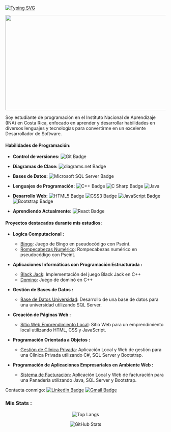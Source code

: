 <a href="https://git.io/typing-svg"><img src="https://readme-typing-svg.demolab.com?font=Fira+Code&size=26&duration=3000&pause=500&color=FFFFFF&background=FFFFFF00&center=true&vCenter=true&multiline=true&random=false&width=1000&height=120&lines=%C2%A1Hola+Bienvenido+a+mi+perfil+de+GitHub!+%F0%9F%91%8B+;Mi+nombres+es%3A+Jos%C3%A9+Campos+Chaves;Soy+Desarrollador+de+Software" alt="Typing SVG" /></a>

<div align="center">
  <img src="https://media.giphy.com/media/dWesBcTLavkZuG35MI/giphy.gif" width="600" height="300"/>
</div>

Soy estudiante de programación en el Instituto Nacional de Aprendizaje (INA) en Costa Rica, enfocado en aprender y desarrollar habilidades en diversos lenguajes y tecnologías para convertirme en un excelente Desarrollador de Software.

#### Habilidades de Programación:

- **Control de versiones:** ![Git Badge](https://img.shields.io/badge/Git-F05032?logo=git&logoColor=fff&style=plastic)

- **Diagramas de Clase:** ![diagrams.net Badge](https://img.shields.io/badge/diagrams.net-F08705?logo=diagramsdotnet&logoColor=fff&style=plastic)

- **Bases de Datos:** ![Microsoft SQL Server Badge](https://img.shields.io/badge/Microsoft%20SQL%20Server-CC2927?logo=microsoftsqlserver&logoColor=fff&style=plastic) 

- **Lenguajes de Programación:** ![C++ Badge](https://img.shields.io/badge/C%2B%2B-00599C?logo=cplusplus&logoColor=fff&style=plastic) ![C Sharp Badge](https://img.shields.io/badge/C%20Sharp-512BD4?logo=csharp&logoColor=fff&style=plastic) ![Java](https://img.shields.io/badge/java-%23ED8B00.svg?style=for-the-badge&logo=openjdk&logoColor=white&style=plastic)

- **Desarrollo Web:** ![HTML5 Badge](https://img.shields.io/badge/HTML5-E34F26?logo=html5&logoColor=fff&style=plastic) ![CSS3 Badge](https://img.shields.io/badge/CSS3-1572B6?logo=css3&logoColor=fff&style=plastic) ![JavaScript Badge](https://img.shields.io/badge/JavaScript-F7DF1E?logo=javascript&logoColor=000&style=plastic) ![Bootstrap Badge](https://img.shields.io/badge/Bootstrap-7952B3?logo=bootstrap&logoColor=fff&style=plastic)

- **Aprendiendo Actualmente:** ![React Badge](https://img.shields.io/badge/React-61DAFB?logo=react&logoColor=000&style=plastic)

#### Proyectos destacados durante mis estudios:

- **Logica Computacional :**
  - [Bingo](https://github.com/JoseCamp1/Pseint_BINGO.git): Juego de Bingo en pseudocódigo con Pseint.
  - [Rompecabezas Numérico](https://github.com/JoseCamp1/Pseint_Rompe_Cabezas_Numerico.git): Rompecabezas numérico en pseudocódigo con Pseint.

- **Aplicaciones Informáticas con Programación Estructurada :**
  - [Black Jack](https://github.com/JoseCamp1/C-_Black_Jack.git): Implementación del juego Black Jack en C++
  - [Domino](https://github.com/JoseCamp1/C-_Domino.git): Juego de dominó en C++

- **Gestión de Bases de Datos :**
  - [Base de Datos Universidad](https://github.com/JoseCamp1/SQL_BasedeDatos_Universidad.git): Desarrollo de una base de datos para una universidad utilizando SQL Server.

- **Creación de Páginas Web :**
  - [Sitio Web Emprendimiento Local](https://github.com/JoseCamp1/Morfos_Salon_Web_Site.git): Sitio Web para un emprendimiento local utilizando HTML, CSS y JavaScript. 

- **Programación Orientada a Objetos :**
  - [Gestión de Clínica Privada](https://github.com/JoseCamp1/PROYECTO_POO_CLINICA_PRIVADA.git): Aplicación Local y Web de gestión para una Clínica Privada utilizando C#, SQL Server y Bootstrap. 
- **Programación de Aplicaciones Empresariales en Ambiente Web :**
  - [Sistema de Facturación](https://github.com/JoseCamp1/PROYECTO_PAE_FACTURACION.git): Aplicación Local y Web de facturación para una Panadería utilizando Java, SQL Server y Bootstrap.

Contacta conmigo: [![LinkedIn Badge](https://img.shields.io/badge/LinkedIn-0A66C2?logo=linkedin&logoColor=fff&style=plastic)](https://www.linkedin.com/in/josé-joaquín-campos-chávez-620024201/) [![Gmail Badge](https://img.shields.io/badge/Gmail-EA4335?logo=gmail&logoColor=fff&style=plastic)](mailto:joacachavez20@gmail.com) <img src="https://komarev.com/ghpvc/?username=JoseCamp1&style=plastic&color=blue" alt=""/>

### Mis Stats :
<p align="center">
  <img src="https://github-readme-stats.vercel.app/api/top-langs/?username=JoseCamp1&theme=dark&background=000000&hide=less&layout=compact" alt="Top Langs">
</p>

<p align="center">
  <img src="https://github-readme-stats.vercel.app/api?username=JoseCamp1&show_icons=true&theme=dark" alt="GitHub Stats">
</p>
